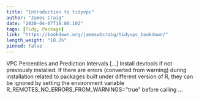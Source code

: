 ```yaml
---
title: "Introduction to tidyvpc"
author: "James Craig"
date: "2020-04-07T18:00:10Z"
tags: [Tidy, Package]
link: "https://bookdown.org/jameswbcraig/tidyvpc_bookdown/"
length_weight: "10.2%"
pinned: false
---
```


VPC Percentiles and Prediction Intervals [...] Install devtools if not previously installed. If there are errors (converted from warning) during installation related to packages built under different version of R, they can be ignored by setting the environment variable R_REMOTES_NO_ERRORS_FROM_WARNINGS="true" before calling ...
